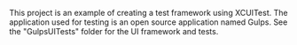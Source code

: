 This project is an example of creating a test framework using XCUITest.
The application used for testing is an open source application named Gulps.
See the "GulpsUITests" folder for the UI framework and tests.

